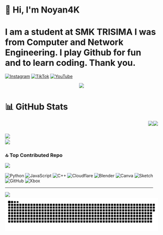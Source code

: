 # 👋 Hi, I'm Noyan4K  
<h1 align="left">I am a student at SMK TRISIMA I was from Computer and Network Engineering. I play Github for fun and to learn coding. Thank you.</h5>

[![Instagram](https://img.shields.io/badge/Instagram-%23E4405F.svg?logo=Instagram&logoColor=white)](https://instagram.com/noyan4k) 
[![TikTok](https://img.shields.io/badge/TikTok-%23000000.svg?logo=TikTok&logoColor=white)](https://tiktok.com/@noyan4k) [![YouTube](https://img.shields.io/badge/YouTube-%23FF0000.svg?logo=YouTube&logoColor=white)](https://youtube.com/@noyan4k) 
<div align="center">
  <img height="299" src="https://i.pinimg.com/originals/09/33/df/0933dff960df6245c00323ecd9e01afa.gif"  />
</div>

###
# 📊 GitHub Stats
<img align="right" height="232" src="https://i.pinimg.com/736x/13/2f/c3/132fc39cbde1007156cf41d30cacb9f3.jpg"  />
<div align="right">
  <img src="https://visitor-badge.laobi.icu/badge?page_id=noyan4k.noyan4k&left_color=darkred&right_color=crimson&left_text=lieble"  />
</div>

###
![](https://github-readme-stats.vercel.app/api?username=Noyan4K&theme=shadow_red&hide_border=false&include_all_commits=false&count_private=false)<br/>
![](https://nirzak-streak-stats.vercel.app/?user=Noyan4K&theme=shadow_red&hide_border=false)<br/>

### 🔝 Top Contributed Repo
![](https://github-contributor-stats.vercel.app/api?username=Noyan4K&limit=5&theme=shadow_red&combine_all_yearly_contributions=true)

![Python](https://img.shields.io/badge/python-3670A0?style=plastic&logo=python&logoColor=ffdd54) ![JavaScript](https://img.shields.io/badge/javascript-%23323330.svg?style=plastic&logo=javascript&logoColor=%23F7DF1E) ![C++](https://img.shields.io/badge/c++-%2300599C.svg?style=plastic&logo=c%2B%2B&logoColor=white) ![Cloudflare](https://img.shields.io/badge/Cloudflare-F38020?style=plastic&logo=Cloudflare&logoColor=white) ![Blender](https://img.shields.io/badge/blender-%23F5792A.svg?style=plastic&logo=blender&logoColor=white) ![Canva](https://img.shields.io/badge/Canva-%2300C4CC.svg?style=plastic&logo=Canva&logoColor=white) ![Sketch](https://img.shields.io/badge/Sketch-FFB387?style=plastic&logo=sketch&logoColor=black) ![GitHub](https://img.shields.io/badge/github-%23121011.svg?style=plastic&logo=github&logoColor=white) ![Xbox](https://img.shields.io/badge/xbox-%23107C10.svg?style=plastic&logo=xbox&logoColor=white)

---
[![](https://visitcount.itsvg.in/api?id=Noyan4K&icon=5&color=4)](https://visitcount.itsvg.in)
![Snake animation](https://raw.githubusercontent.com/Noyan4K/snk/refs/heads/manual-run-output/docker/github-contribution-grid-snake-dark.svg)
